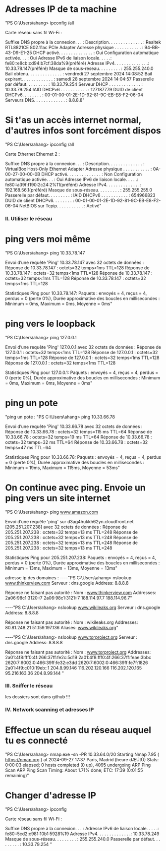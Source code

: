 ###
# Adresses IP de ta machine

"PS C:\Users\ahang> ipconfig /all

Carte réseau sans fil Wi-Fi :


   Suffixe DNS propre à la connexion. . . :
   Description. . . . . . . . . . . . . . : Realtek RTL8821CE 802.11ac PCIe Adapter
   Adresse physique . . . . . . . . . . . : 94-BB-43-D9-E1-25
   DHCP activé. . . . . . . . . . . . . . : Oui
   Configuration automatique activée. . . : Oui
   Adresse IPv6 de liaison locale. . . . .: fe80::e8cb:cd94:b7cf:38da%9(préféré)
   Adresse IPv4. . . . . . . . . . . . . .: 10.33.78.147(préféré)
   Masque de sous-réseau. . . . . . . . . : 255.255.240.0
   Bail obtenu. . . . . . . . . . . . . . : vendredi 27 septembre 2024 14:08:52
   Bail expirant. . . . . . . . . . . . . : samedi 28 septembre 2024 14:04:57
   Passerelle par défaut. . . . . . . . . : 10.33.79.254
   Serveur DHCP . . . . . . . . . . . . . : 10.33.79.254
   IAID DHCPv6 . . . . . . . . . . . : 127187779
   DUID de client DHCPv6. . . . . . . . : 00-01-00-01-2E-1D-92-81-9C-EB-E8-F2-06-04
   Serveurs DNS. . .  . . . . . . . . . . : 8.8.8.8"

# Si t'as un accès internet normal, d'autres infos sont forcément dispos

"PS C:\Users\ahang> ipconfig /all

Carte Ethernet Ethernet 2 :

   Suffixe DNS propre à la connexion. . . :
   Description. . . . . . . . . . . . . . : VirtualBox Host-Only Ethernet Adapter
   Adresse physique . . . . . . . . . . . : 0A-00-27-00-00-0B
   DHCP activé. . . . . . . . . . . . . . : Non
   Configuration automatique activée. . . : Oui
   Adresse IPv6 de liaison locale. . . . .: fe80::a39f:f190:2c24:2%11(préféré)
   Adresse IPv4. . . . . . . . . . . . . .: 192.168.56.1(préféré)
   Masque de sous-réseau. . . . . . . . . : 255.255.255.0
   Passerelle par défaut. . . . . . . . . :
   IAID DHCPv6 . . . . . . . . . . . : 654966823
   DUID de client DHCPv6. . . . . . . . : 00-01-00-01-2E-1D-92-81-9C-EB-E8-F2-06-04
   NetBIOS sur Tcpip. . . . . . . . . . . : Activé"

### II. Utiliser le réseau

# ping vers moi même
"PS C:\Users\ahang> ping 10.33.78.147

Envoi d’une requête 'Ping'  10.33.78.147 avec 32 octets de données :
Réponse de 10.33.78.147 : octets=32 temps<1ms TTL=128
Réponse de 10.33.78.147 : octets=32 temps<1ms TTL=128
Réponse de 10.33.78.147 : octets=32 temps<1ms TTL=128
Réponse de 10.33.78.147 : octets=32 temps<1ms TTL=128

Statistiques Ping pour 10.33.78.147:
    Paquets : envoyés = 4, reçus = 4, perdus = 0 (perte 0%),
Durée approximative des boucles en millisecondes :
    Minimum = 0ms, Maximum = 0ms, Moyenne = 0ms"

# ping vers le loopback
"PS C:\Users\ahang> ping 127.0.0.1

Envoi d’une requête 'Ping'  127.0.0.1 avec 32 octets de données :
Réponse de 127.0.0.1 : octets=32 temps<1ms TTL=128
Réponse de 127.0.0.1 : octets=32 temps<1ms TTL=128
Réponse de 127.0.0.1 : octets=32 temps<1ms TTL=128
Réponse de 127.0.0.1 : octets=32 temps<1ms TTL=128

Statistiques Ping pour 127.0.0.1:
    Paquets : envoyés = 4, reçus = 4, perdus = 0 (perte 0%),
Durée approximative des boucles en millisecondes :
    Minimum = 0ms, Maximum = 0ms, Moyenne = 0ms" 

# ping un pote
"ping un pote :
    "PS C:\Users\ahang> ping 10.33.66.78

Envoi d’une requête 'Ping'  10.33.66.78 avec 32 octets de données :
Réponse de 10.33.66.78 : octets=32 temps=115 ms TTL=64
Réponse de 10.33.66.78 : octets=32 temps=19 ms TTL=64
Réponse de 10.33.66.78 : octets=32 temps=32 ms TTL=64
Réponse de 10.33.66.78 : octets=32 temps=47 ms TTL=64

Statistiques Ping pour 10.33.66.78:
    Paquets : envoyés = 4, reçus = 4, perdus = 0 (perte 0%),
Durée approximative des boucles en millisecondes :
    Minimum = 19ms, Maximum = 115ms, Moyenne = 53ms"

# On continue avec ping. Envoie un ping vers un site internet

"PS C:\Users\ahang> ping www.amazon.com

Envoi d’une requête 'ping' sur d3ag4hukkh62yn.cloudfront.net [205.251.207.238] avec 32 octets de données :
Réponse de 205.251.207.238 : octets=32 temps=13 ms TTL=248
Réponse de 205.251.207.238 : octets=32 temps=13 ms TTL=248
Réponse de 205.251.207.238 : octets=32 temps=13 ms TTL=248
Réponse de 205.251.207.238 : octets=32 temps=13 ms TTL=248

Statistiques Ping pour 205.251.207.238:
    Paquets : envoyés = 4, reçus = 4, perdus = 0 (perte 0%),
Durée approximative des boucles en millisecondes :
    Minimum = 13ms, Maximum = 13ms, Moyenne = 13ms"

adresse ip des domaines : 
----"PS C:\Users\ahang> nslookup www.thinkerview.com
Serveur :   dns.google
Address:  8.8.8.8

Réponse ne faisant pas autorité :
Nom :    www.thinkerview.com
Addresses:  2a06:98c1:3120::7
          2a06:98c1:3121::7
          188.114.97.7
          188.114.96.7"

----"PS C:\Users\ahang> nslookup www.wikileaks.org
Serveur :   dns.google
Address:  8.8.8.8

Réponse ne faisant pas autorité :
Nom :    wikileaks.org
Addresses:  80.81.248.21
          51.159.197.136
Aliases:  www.wikileaks.org"

----"PS C:\Users\ahang> nslookup www.torproject.org
Serveur :   dns.google
Address:  8.8.8.8

Réponse ne faisant pas autorité :
Nom :    www.torproject.org
Addresses:  2a01:4f8:fff0:4f:266:37ff:fe2c:5d19
          2a01:4f8:fff0:4f:266:37ff:feae:3bbc
          2620:7:6002:0:466:39ff:fe32:e3dd
          2620:7:6002:0:466:39ff:fe7f:1826
          2a01:4f9:c010:19eb::1
          204.8.99.146
          116.202.120.166
          116.202.120.165
          95.216.163.36
          204.8.99.144  "

### III. Sniffer le réseau
les dossiers sont dans github !!!

### IV. Network scanning et adresses IP
#  Effectue un scan du réseau auquel tu es connecté
"PS C:\Users\ahang> nmap.exe -sn -PR 10.33.64.0/20
Starting Nmap 7.95 ( https://nmap.org ) at 2024-09-27 17:37 Paris, Madrid (heure dÆÚtÚ)
Stats: 0:00:03 elapsed; 0 hosts completed (0 up), 4095 undergoing ARP Ping Scan
ARP Ping Scan Timing: About 1.71% done; ETC: 17:39 (0:01:55 remaining)"

# Changer d'adresse IP
"PS C:\Users\ahang> ipconfig

Carte réseau sans fil Wi-Fi :

   Suffixe DNS propre à la connexion. . . :
   Adresse IPv6 de liaison locale. . . . .: fe80::5cd2:c981:10b1:5928%19
   Adresse IPv4. . . . . . . . . . . . . .: 10.33.78.249
   Masque de sous-réseau. . . . . . . . . : 255.255.240.0
   Passerelle par défaut. . . . . . . . . : 10.33.79.254
"